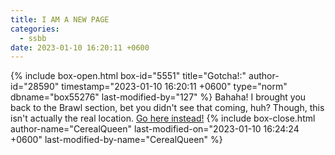 ```yaml
---
title: I AM A NEW PAGE
categories:
  - ssbb
date: 2023-01-10 16:20:11 +0600
---
```

{% include box-open.html box-id="5551" title="Gotcha!:" author-id="28590" timestamp="2023-01-10 16:20:11 +0600" type="norm" dbname="box55276" last-modified-by="127" %}
Bahaha! I brought you back to the Brawl section, bet you didn't see that coming, huh? Though, this isn't actually the real location. <a href="https://starmen.net/ssb4/characters/booboo/index.php" >Go here instead!</a>
{% include box-close.html author-name="CerealQueen" last-modified-on="2023-01-10 16:24:24 +0600" last-modified-by-name="CerealQueen" %}
